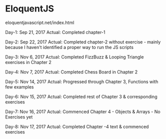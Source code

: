 # EloquentJS
eloquentjavascript.net/index.html

Day-1: Sep 21, 2017
Actual: Completed chapter-1

Day-2: Sep 22, 2017
Actual: Completed chapter-2 without exercise - mainly because I haven't identified a proper way to run the JS scripts

Day-3: Nov 6, 2017
Actual: Completed FizzBuzz & Looping Triangle exercises in Chapter 2

Day-4: Nov 7, 2017
Actual: Completed Chess Board in Chapter 2

Day-5: Nov 14, 2017
Actual: Progressed through Chapter 3, Functions with few examples

Day-6: Nov 15, 2017
Actual: Completed rest of Chapter 3 & corresponding exercises

Day-7: Nov 16, 2017
Actual: Commenced Chapter 4 - Objects & Arrays - No Exercises yet

Day-8:  Nov 17, 2017
Actual: Completed Chapter -4 text & commenced exercises